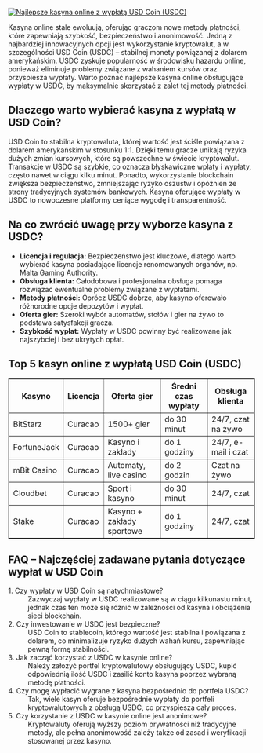 [![Najlepsze kasyna online z wypłatą USD Coin (USDC)](https://123-caf.pages.dev/gitsignup.png)](https://vrmoo.ru/Bt82HjjY)

<div>   <p>Kasyna online stale ewoluują, oferując graczom nowe metody płatności, które zapewniają szybkość, bezpieczeństwo i anonimowość. Jedną z najbardziej innowacyjnych opcji jest wykorzystanie kryptowalut, a w szczególności USD Coin (USDC) – stabilnej monety powiązanej z dolarem amerykańskim. USDC zyskuje popularność w środowisku hazardu online, ponieważ eliminuje problemy związane z wahaniem kursów oraz przyspiesza wypłaty. Warto poznać najlepsze kasyna online obsługujące wypłaty w USDC, by maksymalnie skorzystać z zalet tej metody płatności.</p>      <h2>Dlaczego warto wybierać kasyna z wypłatą w USD Coin?</h2>   <p>USD Coin to stabilna kryptowaluta, której wartość jest ściśle powiązana z dolarem amerykańskim w stosunku 1:1. Dzięki temu gracze unikają ryzyka dużych zmian kursowych, które są powszechne w świecie kryptowalut. Transakcje w USDC są szybkie, co oznacza błyskawiczne wpłaty i wypłaty, często nawet w ciągu kilku minut. Ponadto, wykorzystanie blockchain zwiększa bezpieczeństwo, zmniejszając ryzyko oszustw i opóźnień ze strony tradycyjnych systemów bankowych. Kasyna oferujące wypłaty w USDC to nowoczesne platformy ceniące wygodę i transparentność.</p>      <h2>Na co zwrócić uwagę przy wyborze kasyna z USDC?</h2>   <ul>     <li><strong>Licencja i regulacja:</strong> Bezpieczeństwo jest kluczowe, dlatego warto wybierać kasyna posiadające licencje renomowanych organów, np. Malta Gaming Authority.</li>     <li><strong>Obsługa klienta:</strong> Całodobowa i profesjonalna obsługa pomaga rozwiązać ewentualne problemy związane z wypłatami.</li>     <li><strong>Metody płatności:</strong> Oprócz USDC dobrze, aby kasyno oferowało różnorodne opcje depozytów i wypłat.</li>     <li><strong>Oferta gier:</strong> Szeroki wybór automatów, stołów i gier na żywo to podstawa satysfakcji gracza.</li>     <li><strong>Szybkość wypłat:</strong> Wypłaty w USDC powinny być realizowane jak najszybciej i bez ukrytych opłat.</li>   </ul>      <h2>Top 5 kasyn online z wypłatą USD Coin (USDC)</h2>   <table border="1" cellspacing="0" cellpadding="6">   <thead>   <tr>   <th>Kasyno</th>   <th>Licencja</th>   <th>Oferta gier</th>   <th>Średni czas wypłaty</th>   <th>Obsługa klienta</th>   </tr>   </thead>   <tbody>   <tr>   <td>BitStarz</td>   <td>Curacao</td>   <td>1500+ gier</td>   <td>do 30 minut</td>   <td>24/7, czat na żywo</td>   </tr>   <tr>   <td>FortuneJack</td>   <td>Curacao</td>   <td>Kasyno i zakłady</td>   <td>do 1 godziny</td>   <td>24/7, e-mail i czat</td>   </tr>   <tr>   <td>mBit Casino</td>   <td>Curacao</td>   <td>Automaty, live casino</td>   <td>do 2 godzin</td>   <td>Czat na żywo</td>   </tr>   <tr>   <td>Cloudbet</td>   <td>Curacao</td>   <td>Sport i kasyno</td>   <td>do 30 minut</td>   <td>24/7, czat</td>   </tr>   <tr>   <td>Stake</td>   <td>Curacao</td>   <td>Kasyno + zakłady sportowe</td>   <td>do 1 godziny</td>   <td>24/7, czat</td>   </tr>   </tbody>   </table>      <h2>FAQ – Najczęściej zadawane pytania dotyczące wypłat w USD Coin</h2>   <dl>     <dt>1. Czy wypłaty w USD Coin są natychmiastowe?</dt>     <dd>Zazwyczaj wypłaty w USDC realizowane są w ciągu kilkunastu minut, jednak czas ten może się różnić w zależności od kasyna i obciążenia sieci blockchain.</dd>        <dt>2. Czy inwestowanie w USDC jest bezpieczne?</dt>     <dd>USD Coin to stablecoin, którego wartość jest stabilna i powiązana z dolarem, co minimalizuje ryzyko dużych wahań kursu, zapewniając pewną formę stabilności.</dd>        <dt>3. Jak zacząć korzystać z USDC w kasynie online?</dt>     <dd>Należy założyć portfel kryptowalutowy obsługujący USDC, kupić odpowiednią ilość USDC i zasilić konto kasyna poprzez wybraną metodę płatności.</dd>        <dt>4. Czy mogę wypłacić wygrane z kasyna bezpośrednio do portfela USDC?</dt>     <dd>Tak, wiele kasyn oferuje bezpośrednie wypłaty do portfeli kryptowalutowych z obsługą USDC, co przyspiesza cały proces.</dd>        <dt>5. Czy korzystanie z USDC w kasynie online jest anonimowe?</dt>     <dd>Kryptowaluty oferują wyższy poziom prywatności niż tradycyjne metody, ale pełna anonimowość zależy także od zasad i weryfikacji stosowanej przez kasyno.</dd>   </dl>   </div>